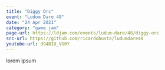 ```yaml
---
title: "Diggy Orc"
event: "Ludum Dare 48"
date: "24 Apr 2021"
category: "game jam"
page-url: https://ldjam.com/events/ludum-dare/48/diggy-orc
src-url: https://github.com/ricardobusta/ludumdare48
youtube-url: d94BIU_VG0Y
---
```

lorem ipsum